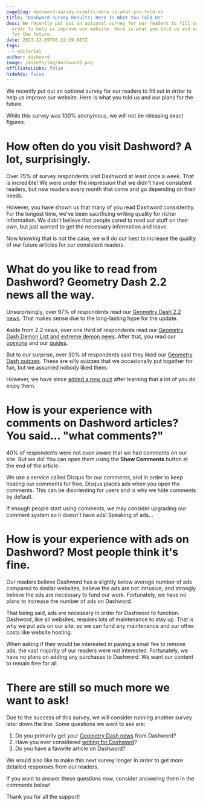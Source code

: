 ```yaml
---
pageSlug: dashword-survey-results-here-is-what-you-told-us
title: "Dashword Survey Results: Here Is What You Told Us"
desc: We recently put out an optional survey for our readers to fill out in
  order to help us improve our website. Here is what you told us and our plans
  for the future.
date: 2023-12-09T08:22:19.887Z
tags:
  - editorial
author: dashword
image: /assets/img/dashword2.png
affiliateLinks: false
hideAds: false
---
```

We recently put out an optional survey for our readers to fill out in order to help us improve our website. Here is what you told us and our plans for the future.

While this survey was 100% anonymous, we will not be releasing exact figures.

# How often do you visit Dashword? A lot, surprisingly.

Over 75% of survey respondents visit Dashword at least once a week. That is incredible! We were under the impression that we didn't have consistent readers, but new readers every month that come and go depending on their needs.

However, you have shown us that many of you read Dashword consistently. For the longest time, we've been sacrificing writing quality for richer information. We didn't believe that people cared to read our stuff on their own, but just wanted to get the necessary information and leave.

Now knowing that is not the case, we will do our best to increase the quality of our future articles for our consistent readers.

# What do you like to read from Dashword? Geometry Dash 2.2 news all the way.

Unsurprisingly, over 97% of respondents read our [Geometry Dash 2.2 news](/categories/2.2/). That makes sense due to the long-lasting hype for the update.

Aside from 2.2 news, over one third of respondents read our [Geometry Dash Demon List and extreme demon news](/categories/demonlist/). After that, you read our [opinions](/categories/opinion/) and our [guides](/categories/guide/).

But to our surprise, over 30% of respondents said they liked our [Geometry Dash quizzes](/quizzes/). These are silly quizzes that we occasionally put together for fun, but we assumed nobody liked them.

However, we have since [added a new quiz](/quizzes/geometry-dash-what-type-of-creator-are-you/) after learning that a lot of you do enjoy them.

# How is your experience with comments on Dashword articles? You said... "what comments?"

40% of respondents were not even aware that we had comments on our site. But we do! You can open them using the **Show Comments** button at the end of the article.

We use a service called Disqus for our comments, and in order to keep hosting our comments for free, Disqus places ads when you open the comments. This can be disorienting for users and is why we hide comments by default.

If enough people start using comments, we may consider upgrading our comment system so it doesn't have ads! Speaking of ads...

# How is your experience with ads on Dashword? Most people think it's fine.

Our readers believe Dashword has a slightly below average number of ads compared to similar websites, believe the ads are not intrusive, and strongly believe the ads are necessary to fund our work. Fortunately, we have no plans to increase the number of ads on Dashword.

That being said, ads are necessary in order for Dashword to function. Dashword, like all websites, requires lots of maintenance to stay up. That is why we put ads on our site: so we can fund any maintenance and our other costs like website hosting.

When asking if they would be interested in paying a small fee to remove ads, the vast majority of our readers were not interested. Fortunately, we have no plans on adding any purchases to Dashword. We want our content to remain free for all.

# There are still so much more we want to ask!

Due to the success of this survey, we will consider running another survey later down the line. Some questions we want to ask are:

1. Do you primarily get your [Geometry Dash news](/categories/news/) from Dashword?
2. Have you ever considered [writing for Dashword](/contribute/)?
3. Do you have a favorite article on Dashword?

We would also like to make this next survey longer in order to get more detailed responses from our readers.

If you want to answer these questions now, consider answering them in the comments below!

Thank you for all the support!
